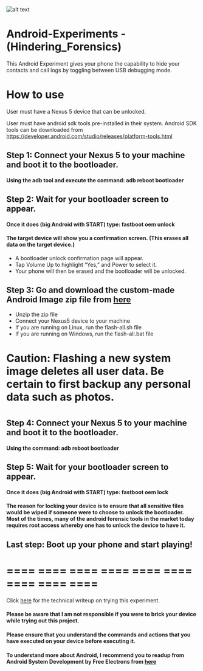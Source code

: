 ![alt text](https://www.android.com/static/2016/img/logo-android-green_1x.png "Android-Text-Logo")

# Android-Experiments - (Hindering_Forensics) 

This Android Experiment gives your phone the capability to hide your contacts and call logs by toggling between USB debugging mode. 

# How to use

User must have a Nexus 5 device that can be unlocked.

User must have android sdk tools pre-installed in their system.
Android SDK tools can be downloaded from https://developer.android.com/studio/releases/platform-tools.html

## Step 1: Connect your Nexus 5 to your machine and boot it to the bootloader.
####    Using the adb tool and execute the command: adb reboot bootloader

## Step 2: Wait for your bootloader screen to appear.
####    Once it does (big Android with START) type: fastboot oem unlock
####    The target device will show you a confirmation screen. (This erases all data on the target device.) 

* A bootloader unlock confirmation page will appear. 
* Tap Volume Up to highlight “Yes,” and Power to select it. 
* Your phone will then be erased and the bootloader will be unlocked.

## Step 3: Go and download the custom-made Android Image zip file from [here](https://drive.google.com/file/d/0B-Zwk-ZJwFvYSXFQenRRcEhqbWM/view)
* Unzip the zip file
* Connect your Nexus5 device to your machine
* If you are running on Linux, run the flash-all.sh file  
* If you are running on Windows, run the flash-all.bat file

# 
# Caution: Flashing a new system image deletes all user data. Be certain to first backup any personal data such as photos.
# 

## Step 4: Connect your Nexus 5 to your machine and boot it to the bootloader.
####    Using the command: adb reboot bootloader

## Step 5: Wait for your bootloader screen to appear.
####    Once it does (big Android with START) type: fastboot oem lock
####    The reason for locking your device is to ensure that all sensitive files would be wiped if someone were to choose to unlock the bootloader. Most of the times, many of the android forensic tools in the market today requires root access whereby one has to unlock the device to have it.

## Last step: Boot up your phone and start playing!

# ==== ==== ==== ==== ==== ==== ==== ==== ==== 

Click [here](https://github.com/negoug/Android-Experiments--Hindering_Forensics-/blob/master/Technical-Writeup.md) for the technical writeup on trying this experiment.

#### Please be aware that I am not responsible if you were to brick your device while trying out this project. 
#### Please ensure that you understand the commands and actions that you have executed on your device before executing it.
#### To understand more about Android, I recommend you to readup from Android System Development by Free Electrons from [here](http://free-electrons.com/doc/training/android/android-slides.pdf)





